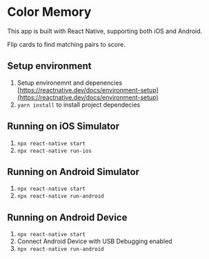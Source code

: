 # Color Memory

This app is built with React Native, supporting both iOS and Android.

Flip cards to find matching pairs to score.

## Setup environment

1. Setup environemnt and depenencies [https://reactnative.dev/docs/environment-setup](https://reactnative.dev/docs/environment-setup)
2. `yarn install` to install project dependecies

## Running on iOS Simulator

1. `npx react-native start`
2. `npx react-native run-ios`

## Running on Android Simulator

1. `npx react-native start`
2. `npx react-native run-android`

## Running on Android Device

1. `npx react-native start`
2. Connect Android Device with USB Debugging enabled
3. `npx react-native run-android`
